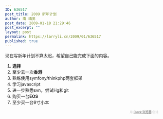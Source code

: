 ```yaml
---
ID: 636517
post_title: 2009 新年计划
author: 南 靖男
post_date: 2009-01-18 21:29:46
post_excerpt: ""
layout: post
permalink: https://larryli.cn/2009/01/636517
published: true
---
```

现在写新年计划不算太迟，希望自己能完成下面的内容。
<ol><li style="font-weight: bold;">选择</li><li>至少去一次<span style="font-weight: bold;">香港</span></li><li>熟练使用symfony/thinkphp两套框架</li><li>学习javascript</li><li>进一步熟悉svn，尝试Hg和git</li><li>购买一台<span style="font-weight: bold;">EOS</span></li><li>至少买一台9寸小本
</li></ol>   <div class="flockcredit" style="text-align: right; color: #CCC; font-size: x-small;">用 <a href="http://www.flock.com/blogged-with-flock" style="color: #999; font-weight: bold;" target="_new" title="Flock Browser">Flock 浏览器</a> 创建</div>
